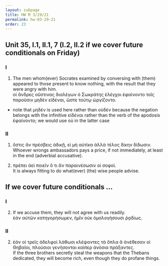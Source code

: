 ```yaml
---
layout: subpage
title: HW M 3/29/21
permalink: hw-03-29-21
order: 23
---
```


## Unit 35, I.1, II.1, 7 (I.2, II.2 if we cover future conditionals on Friday)

### I

1. The men whom(ever) Socrates examined by conversing with (them) appeared to those present to know nothing, with the result that they were angry with him.  
οἱ ἄνδρες οὕστινας διαλέγων ὁ Σωκράτης ἐλέγχοι ἐφαίνοντο τοῖς παροῦσιν μηδὲν εἰδέναι, ὥστε τούτῳ ὠργίζοντο.
* note that μηδέν is used here rather than οὐδέν because the negation belongs with the infinitive εἰδέναι rather than the verb of the apodosis ἐφαίνοντο; we would use οὐ in the latter case

### II

1. ὅστις ἄν πρέσβεις ἀδικῇ, εἰ μὴ αὐτίκα ἀλλὰ τέλος δίκην δίδωσιν.  
Whoever wrongs ambassadors pays a price, if not immediately, at least in the end (adverbial accusative).

7. πρέπει ἀεὶ ποιεῖν ὅ τι ἂν παραινέσωσιν οἱ σοφοί.  
It is always fitting to do what(ever) (the) wise people advise.

## If we cover future conditionals ...

### I

2. If we accuse them, they will not agree with us readily.  
ἐὰν αὐτῶν κατηγορήσωμεν, ἡμῖν οὐκ ὁμολογήσουσι ῥᾳδίως.

### II

2. ἐὰν οἱ τρεῖς ἀδελφοὶ λάθωσι κλέψαντες τὰ ὅπλα ἃ ἀνέθεσαν οἱ Θηβαῖοι, πλούσιοι γενήσονται καίπερ ἀνόσια πράξαντες.  
If the three brothers secretly steal the weapons that the Thebans dedicated, they will become rich, even though they do profane things.
